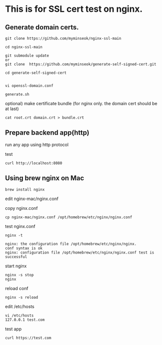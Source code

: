 # This is for SSL cert test on nginx.


## Generate domain certs.

```
git clone https://github.com/myminseok/nginx-ssl-main

cd nginx-ssl-main

git submodule update
or 
git clone  https://github.com/myminseok/generate-self-signed-cert.git

cd generate-self-signed-cert


vi openssl-domain.conf

generate.sh
```

optional) make certificate bundle (for nginx only. the domain cert should be at last)
```
cat root.crt domain.crt > bundle.crt
```

## Prepare backend app(http)

run any app using http protocol

test 
```
curl http://localhost:8080
```

## Using brew nginx on Mac

```
brew install nginx
```

edit nginx-mac/nginx.conf

copy nginx.conf
```
cp nginx-mac/nginx.conf /opt/homebrew/etc/nginx/nginx.conf
```

test nginx.conf
```
nginx -t

nginx: the configuration file /opt/homebrew/etc/nginx/nginx.
conf syntax is ok
nginx: configuration file /opt/homebrew/etc/nginx/nginx.conf test is successful
```

start nginx
```
nginx -s stop
nginx

```

reload conf
```
nginx -s reload
```


edit /etc/hosts
```
vi /etc/hosts
127.0.0.1 test.com
```

test app
```
curl https://test.com
```

